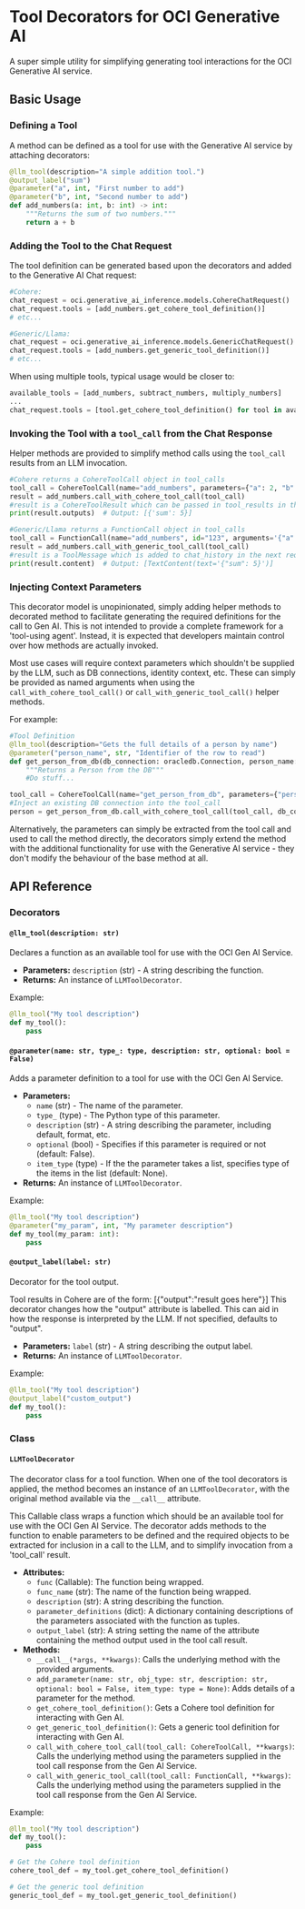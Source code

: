 # Tool Decorators for OCI Generative AI

A super simple utility for simplifying generating tool interactions for the OCI Generative AI service.

## Basic Usage

### Defining a Tool

A method can be defined as a tool for use with the Generative AI service by attaching decorators:

```python
@llm_tool(description="A simple addition tool.")
@output_label("sum")
@parameter("a", int, "First number to add")
@parameter("b", int, "Second number to add")
def add_numbers(a: int, b: int) -> int:
    """Returns the sum of two numbers."""
    return a + b
```

### Adding the Tool to the Chat Request

The tool definition can be generated based upon the decorators and added to the Generative AI Chat request:

```python
#Cohere:
chat_request = oci.generative_ai_inference.models.CohereChatRequest()
chat_request.tools = [add_numbers.get_cohere_tool_definition()]
# etc...

#Generic/Llama:
chat_request = oci.generative_ai_inference.models.GenericChatRequest()
chat_request.tools = [add_numbers.get_generic_tool_definition()]
# etc...
```

When using multiple tools, typical usage would be closer to:

```python
available_tools = [add_numbers, subtract_numbers, multiply_numbers]
...
chat_request.tools = [tool.get_cohere_tool_definition() for tool in available_tools]
```

### Invoking the Tool with a `tool_call` from the Chat Response

Helper methods are provided to simplify method calls using the `tool_call` results from an LLM invocation.

```python
#Cohere returns a CohereToolCall object in tool_calls
tool_call = CohereToolCall(name="add_numbers", parameters={"a": 2, "b": 3})
result = add_numbers.call_with_cohere_tool_call(tool_call)
#result is a CohereToolResult which can be passed in tool_results in the next request
print(result.outputs)  # Output: [{'sum': 5}]

#Generic/Llama returns a FunctionCall object in tool_calls
tool_call = FunctionCall(name="add_numbers", id="123", arguments='{"a": 2, "b": 3}')
result = add_numbers.call_with_generic_tool_call(tool_call)
#result is a ToolMessage which is added to chat_history in the next request
print(result.content)  # Output: [TextContent(text='{"sum": 5}')]
```

### Injecting Context Parameters

This decorator model is unopinionated, simply adding helper methods to decorated method to facilitate generating the required definitions for the call to Gen AI. This is not intended to provide a complete framework for a 'tool-using agent'. Instead, it is expected that developers maintain control over how methods are actually invoked.

Most use cases will require context parameters which shouldn't be supplied by the LLM, such as DB connections, identity context, etc. These can simply be provided as named arguments when using the `call_with_cohere_tool_call()` or `call_with_generic_tool_call()` helper methods.

For example:

```python
#Tool Definition
@llm_tool(description="Gets the full details of a person by name")
@parameter("person_name", str, "Identifier of the row to read")
def get_person_from_db(db_connection: oracledb.Connection, person_name: str) -> Person:
    """Returns a Person from the DB"""
    #Do stuff...

tool_call = CohereToolCall(name="get_person_from_db", parameters={"person_name": "John Smith"})
#Inject an existing DB connection into the tool_call
person = get_person_from_db.call_with_cohere_tool_call(tool_call, db_connection=connection)
```

Alternatively, the parameters can simply be extracted from the tool call and used to call the method directly, the decorators simply extend the method with the additional functionality for use with the Generative AI service - they don't modify the behaviour of the base method at all.

## API Reference

### Decorators

#### `@llm_tool(description: str)`
Declares a function as an available tool for use with the OCI Gen AI Service.

*   **Parameters:** `description` (str) - A string describing the function.
*   **Returns:** An instance of `LLMToolDecorator`.

Example:
```python
@llm_tool("My tool description")
def my_tool():
    pass
```

#### `@parameter(name: str, type_: type, description: str, optional: bool = False)`
Adds a parameter definition to a tool for use with the OCI Gen AI Service.

*   **Parameters:**
    *   `name` (str) - The name of the parameter.
    *   `type_` (type) - The Python type of this parameter.
    *   `description` (str) - A string describing the parameter, including default, format, etc.
    *   `optional` (bool) - Specifies if this parameter is required or not (default: False).
    *   `item_type` (type) - If the the parameter takes a list, specifies type of the items in the list (default: None).
*   **Returns:** An instance of `LLMToolDecorator`.

Example:
```python
@llm_tool("My tool description")
@parameter("my_param", int, "My parameter description")
def my_tool(my_param: int):
    pass
```

#### `@output_label(label: str)`
Decorator for the tool output.

Tool results in Cohere are of the form:
\[{"output":"result goes here"}\]
This decorator changes how the "output" attribute is labelled. This can aid in how the response is interpreted by the LLM. If not specified, defaults to "output".

*   **Parameters:** `label` (str) - A string describing the output label.
*   **Returns:** An instance of `LLMToolDecorator`.

Example:
```python
@llm_tool("My tool description")
@output_label("custom_output")
def my_tool():
    pass
```

### Class

#### `LLMToolDecorator`
The decorator class for a tool function. When one of the tool decorators is applied, the method becomes an instance of an `LLMToolDecorator`, with the original method available via the `__call__` attribute.

This Callable class wraps a function which should be an available tool for use with the OCI Gen AI Service. The decorator adds methods to the function to enable parameters to be defined and the required objects to be extracted for inclusion in a call to the LLM, and to simplify invocation from a 'tool_call' result.

*   **Attributes:**
    *   `func` (Callable): The function being wrapped.
    *   `func_name` (str): The name of the function being wrapped.
    *   `description` (str): A string describing the function.
    *   `parameter_definitions` (dict): A dictionary containing descriptions of the parameters associated with the function as tuples.
    *   `output_label` (str): A string setting the name of the attribute containing the method output used in the tool call result.
*   **Methods:**
    *   `__call__(*args, **kwargs)`: Calls the underlying method with the provided arguments.
    *   `add_parameter(name: str, obj_type: str, description: str, optional: bool = False, item_type: type = None)`: Adds details of a parameter for the method.
    *   `get_cohere_tool_definition()`: Gets a Cohere tool definition for interacting with Gen AI.
    *   `get_generic_tool_definition()`: Gets a generic tool definition for interacting with Gen AI.
    *   `call_with_cohere_tool_call(tool_call: CohereToolCall, **kwargs)`: Calls the underlying method using the parameters supplied in the tool call response from the Gen AI Service.
    *   `call_with_generic_tool_call(tool_call: FunctionCall, **kwargs)`: Calls the underlying method using the parameters supplied in the tool call response from the Gen AI Service.

Example:
```python
@llm_tool("My tool description")
def my_tool():
    pass

# Get the Cohere tool definition
cohere_tool_def = my_tool.get_cohere_tool_definition()

# Get the generic tool definition
generic_tool_def = my_tool.get_generic_tool_definition()
```